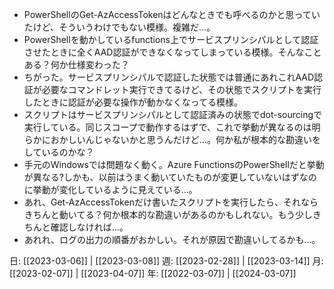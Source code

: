 - PowerShellのGet-AzAccessTokenはどんなときでも呼べるのかと思っていたけど、そういうわけでもない模様。複雑だ…。
- PowerShellを動かしているfunctions上でサービスプリンシパルとして認証させたときに全くAAD認証ができなくなってしまっている模様。そんなことある？何か仕様変わった？
- ちがった。サービスプリンシパルで認証した状態では普通にあれこれAAD認証が必要なコマンドレット実行できてるけど、その状態でスクリプトを実行したときに認証が必要な操作が動かなくなってる模様。
- スクリプトはサービスプリンシパルとして認証済みの状態でdot-sourcingで実行している。同じスコープで動作するはずで、これで挙動が異なるのは明らかにおかしいんじゃないかと思うんだけど…。何か私が根本的な勘違いをしているのかな？
- 手元のWindowsでは問題なく動く。Azure FunctionsのPowerShellだと挙動が異なる?しかも、以前はうまく動いていたものが変更していないはずなのに挙動が変化しているように見えている…。
- あれ、Get-AzAccessTokenだけ書いたスクリプトを実行したら、それならきちんと動いてる？何か根本的な勘違いがあるのかもしれない。もう少しきちんと確認しなければ…。
- あれれ、ログの出力の順番がおかしい。それが原因で勘違いしてるかも…。

日: [[2023-03-06]] | [[2023-03-08]]
週: [[2023-02-28]] | [[2023-03-14]]
月: [[2023-02-07]] | [[2023-04-07]]
年: [[2022-03-07]] | [[2024-03-07]]